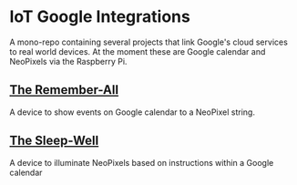 # IoT Google Integrations

A mono-repo containing several projects that link Google's cloud services to real world devices. At the moment these are Google calendar and NeoPixels via the Raspberry Pi.

## [The Remember-All](remember_all/README.md)

A device to show events on Google calendar to a NeoPixel string.

## [The Sleep-Well](sleep_well/README.md)

A device to illuminate NeoPixels based on instructions within a Google calendar
